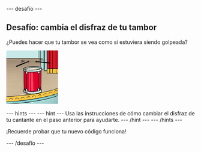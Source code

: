 \--- desafío \---

## Desafío: cambia el disfraz de tu tambor

¿Puedes hacer que tu tambor se vea como si estuviera siendo golpeada?

![captura de pantalla](images/band-drum-final.png)

\--- hints \--- \--- hint \--- Usa las instrucciones de cómo cambiar el disfraz de tu cantante en el paso anterior para ayudarte. \--- /hint \--- \--- /hints \---

¡Recuerde probar que tu nuevo código funciona!

\--- /desafío \---